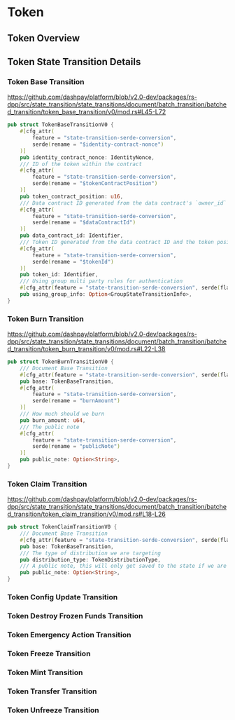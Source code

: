 # Token 

## Token Overview

## Token State Transition Details

### Token Base Transition

https://github.com/dashpay/platform/blob/v2.0-dev/packages/rs-dpp/src/state_transition/state_transitions/document/batch_transition/batched_transition/token_base_transition/v0/mod.rs#L45-L72

```rs
pub struct TokenBaseTransitionV0 {
    #[cfg_attr(
        feature = "state-transition-serde-conversion",
        serde(rename = "$identity-contract-nonce")
    )]
    pub identity_contract_nonce: IdentityNonce,
    /// ID of the token within the contract
    #[cfg_attr(
        feature = "state-transition-serde-conversion",
        serde(rename = "$tokenContractPosition")
    )]
    pub token_contract_position: u16,
    /// Data contract ID generated from the data contract's `owner_id` and `entropy`
    #[cfg_attr(
        feature = "state-transition-serde-conversion",
        serde(rename = "$dataContractId")
    )]
    pub data_contract_id: Identifier,
    /// Token ID generated from the data contract ID and the token position
    #[cfg_attr(
        feature = "state-transition-serde-conversion",
        serde(rename = "$tokenId")
    )]
    pub token_id: Identifier,
    /// Using group multi party rules for authentication
    #[cfg_attr(feature = "state-transition-serde-conversion", serde(flatten))]
    pub using_group_info: Option<GroupStateTransitionInfo>,
}
```

### Token Burn Transition

https://github.com/dashpay/platform/blob/v2.0-dev/packages/rs-dpp/src/state_transition/state_transitions/document/batch_transition/batched_transition/token_burn_transition/v0/mod.rs#L22-L38

```rs
pub struct TokenBurnTransitionV0 {
    /// Document Base Transition
    #[cfg_attr(feature = "state-transition-serde-conversion", serde(flatten))]
    pub base: TokenBaseTransition,
    #[cfg_attr(
        feature = "state-transition-serde-conversion",
        serde(rename = "burnAmount")
    )]
    /// How much should we burn
    pub burn_amount: u64,
    /// The public note
    #[cfg_attr(
        feature = "state-transition-serde-conversion",
        serde(rename = "publicNote")
    )]
    pub public_note: Option<String>,
}
```

### Token Claim Transition

https://github.com/dashpay/platform/blob/v2.0-dev/packages/rs-dpp/src/state_transition/state_transitions/document/batch_transition/batched_transition/token_claim_transition/v0/mod.rs#L18-L26

```rs
pub struct TokenClaimTransitionV0 {
    /// Document Base Transition
    #[cfg_attr(feature = "state-transition-serde-conversion", serde(flatten))]
    pub base: TokenBaseTransition,
    /// The type of distribution we are targeting
    pub distribution_type: TokenDistributionType,
    /// A public note, this will only get saved to the state if we are using a historical contract
    pub public_note: Option<String>,
}
```

### Token Config Update Transition

### Token Destroy Frozen Funds Transition

### Token Emergency Action Transition

### Token Freeze Transition

### Token Mint Transition

### Token Transfer Transition

### Token Unfreeze Transition
